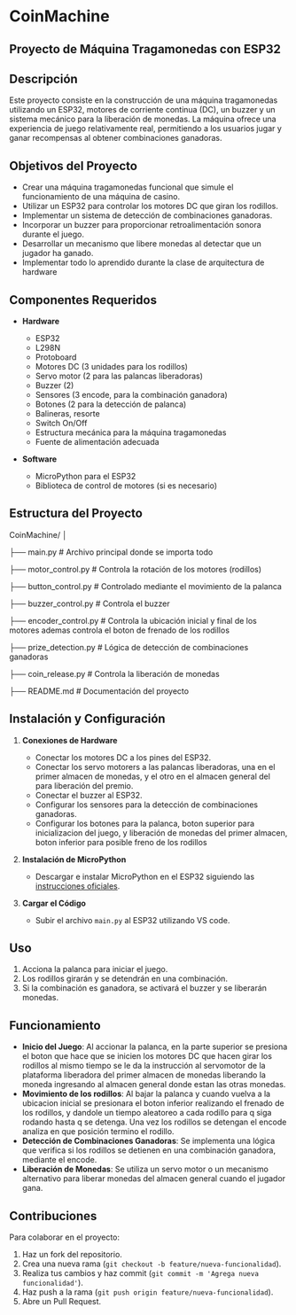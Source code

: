 # CoinMachine

## Proyecto de Máquina Tragamonedas con ESP32

## Descripción

Este proyecto consiste en la construcción de una máquina tragamonedas utilizando un ESP32, motores de corriente continua (DC), un buzzer y un sistema mecánico para la liberación de monedas. La máquina ofrece una experiencia de juego relativamente real, permitiendo a los usuarios jugar y ganar recompensas al obtener combinaciones ganadoras.

## Objetivos del Proyecto

- Crear una máquina tragamonedas funcional que simule el funcionamiento de una máquina de casino.
- Utilizar un ESP32 para controlar los motores DC que giran los rodillos.
- Implementar un sistema de detección de combinaciones ganadoras.
- Incorporar un buzzer para proporcionar retroalimentación sonora durante el juego.
- Desarrollar un mecanismo que libere monedas al detectar que un jugador ha ganado.
- Implementar todo lo aprendido durante la clase de arquitectura de hardware

## Componentes Requeridos

- **Hardware**
  - ESP32
  - L298N
  - Protoboard
  - Motores DC (3 unidades para los rodillos)
  - Servo motor (2 para las palancas liberadoras)
  - Buzzer (2)
  - Sensores (3 encode, para la combinación ganadora)
  - Botones (2 para la detección de palanca)
  - Balineras, resorte
  - Switch On/Off
  - Estructura mecánica para la máquina tragamonedas
  - Fuente de alimentación adecuada

- **Software**
  - MicroPython para el ESP32
  - Biblioteca de control de motores (si es necesario)

## Estructura del Proyecto

CoinMachine/ │

├── main.py                  # Archivo principal donde se importa todo

├── motor_control.py         # Controla la rotación de los motores (rodillos)

├── button_control.py         # Controlado mediante el movimiento de la palanca

├── buzzer_control.py        # Controla el buzzer

├── encoder_control.py        # Controla la ubicación inicial y final de los motores ademas controla el boton de frenado de los rodillos

├── prize_detection.py       # Lógica de detección de combinaciones ganadoras

├── coin_release.py          # Controla la liberación de monedas

├── README.md # Documentación del proyecto

## Instalación y Configuración

1. **Conexiones de Hardware**
   - Conectar los motores DC a los pines del ESP32.
   - Conectar los servo motorers a las palancas liberadoras, una en el primer almacen de monedas, y el otro en el almacen general del para liberación del premio.
   - Conectar el buzzer al ESP32.
   - Configurar los sensores para la detección de combinaciones ganadoras.
   - Configurar los botones para la palanca, boton superior para inicializacion del juego, y liberación de monedas del primer almacen, boton inferior para posible freno de los rodillos

2. **Instalación de MicroPython**
   - Descargar e instalar MicroPython en el ESP32 siguiendo las [instrucciones oficiales](https://docs.micropython.org/en/latest/esp32/tutorial/intro.html).

3. **Cargar el Código**
   - Subir el archivo `main.py` al ESP32 utilizando VS code.

## Uso

1. Acciona la palanca para iniciar el juego.
2. Los rodillos girarán y se detendrán en una combinación.
3. Si la combinación es ganadora, se activará el buzzer y se liberarán monedas.

## Funcionamiento

- **Inicio del Juego**: Al accionar la palanca, en la parte superior se presiona el boton que hace que se inicien los motores DC que hacen girar los rodillos al mismo tiempo se le da la instrucción al servomotor de la plataforma liberadora del primer almacen de monedas liberando la moneda ingresando al almacen general donde estan las otras monedas.
- **Movimiento de los rodillos**: Al bajar la palanca y cuando vuelva a la ubicacion inicial se presionara el boton inferior realizando el frenado de los rodillos, y dandole un tiempo aleatoreo a cada rodillo para q siga rodando hasta q se detenga. Una vez los rodillos se detengan el encode analiza en que posición termino el rodillo.
- **Detección de Combinaciones Ganadoras**: Se implementa una lógica que verifica si los rodillos se detienen en una combinación ganadora, mediante el encode.
- **Liberación de Monedas**: Se utiliza un servo motor o un mecanismo alternativo para liberar monedas del almacen general cuando el jugador gana.

## Contribuciones

Para colaborar en el proyecto:

1. Haz un fork del repositorio.
2. Crea una nueva rama (`git checkout -b feature/nueva-funcionalidad`).
3. Realiza tus cambios y haz commit (`git commit -m 'Agrega nueva funcionalidad'`).
4. Haz push a la rama (`git push origin feature/nueva-funcionalidad`).
5. Abre un Pull Request.
